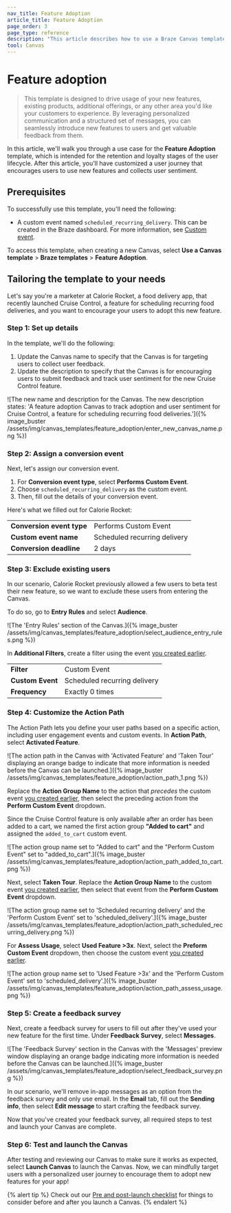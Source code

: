 ```yaml
---
nav_title: Feature Adoption
article_title: Feature Adoption
page_order: 3
page_type: reference
description: "This article describes how to use a Braze Canvas template to deliver timely personalized messages to highlight the benefits and usage tips."
tool: Canvas
---
```


# Feature adoption

> This template is designed to drive usage of your new features, existing products, additional offerings, or any other area you'd like your customers to experience. By leveraging personalized communication and a structured set of messages, you can seamlessly introduce new features to users and get valuable feedback from them.

In this article, we'll walk you through a use case for the **Feature Adoption** template, which is intended for the retention and loyalty stages of the user lifecycle. After this article, you'll have customized a user journey that encourages users to use new features and collects user sentiment.

## Prerequisites

To successfully use this template, you'll need the following:

- A custom event named `scheduled_recurring_delivery`. This can be created in the Braze dashboard. For more information, see [Custom event]({{site.baseurl}}https://braze.com/docs/user_guide/data_and_analytics/custom_data/custom_events).

To access this template, when creating a new Canvas, select **Use a Canvas template** > **Braze templates** > **Feature Adoption**. 

## Tailoring the template to your needs

Let's say you're a marketer at Calorie Rocket, a food delivery app, that recently launched Cruise Control, a feature for scheduling recurring food deliveries, and you want to encourage your users to adopt this new feature.

### Step 1: Set up details

In the template, we'll do the following:

1. Update the Canvas name to specify that the Canvas is for targeting users to collect user feedback.
2. Update the description to specify that the Canvas is for encouraging users to submit feedback and track user sentiment for the new Cruise Control feature.

![The new name and description for the Canvas. The new description states: 'A feature adoption Canvas to track adoption and user sentiment for Cruise Control, a feature for scheduling recurring food deliveries.']({% image_buster /assets/img/canvas_templates/feature_adoption/enter_new_canvas_name.png %})

### Step 2: Assign a conversion event

Next, let's assign our conversion event.

1. For **Conversion event type**, select **Performs Custom Event**.
2. Choose `scheduled_recurring_delivery` as the custom event.
3. Then, fill out the details of your conversion event.

Here's what we filled out for Calorie Rocket:

<table>
  <tr>
    <td><strong>Conversion event type</strong></td>
    <td>Performs Custom Event</td>
  </tr>
  <tr>
    <td><strong>Custom event name</strong></td>
    <td>Scheduled recurring delivery</td>
  </tr>
  <tr>
    <td><strong>Conversion deadline</strong></td>
    <td>2 days</td>
  </tr>
</table>

### Step 3: Exclude existing users

In our scenario, Calorie Rocket previously allowed a few users to beta test their new feature, so we want to exclude these users from entering the Canvas.

To do so, go to **Entry Rules** and select **Audience**.

![The 'Entry Rules' section of the Canvas.]({% image_buster /assets/img/canvas_templates/feature_adoption/select_audience_entry_rules.png %})

In **Additional Filters**, create a filter using the event [you created earlier](#prerequisites).

<table>
  <tr>
    <td><strong>Filter</strong></td>
    <td>Custom Event</td>
  </tr>
  <tr>
    <td><strong>Custom Event</strong></td>
    <td>Scheduled recurring delivery</td>
  </tr>
  <tr>
    <td><strong>Frequency</strong></td>
    <td>Exactly 0 times</td>
  </tr>
</table>

### Step 4: Customize the Action Path

The Action Path lets you define your user paths based on a specific action, including user engagement events and custom events. In **Action Path**, select **Activated Feature**.

![The action path in the Canvas with 'Activated Feature' and 'Taken Tour' displaying an orange badge to indicate that more information is needed before the Canvas can be launched.]({% image_buster /assets/img/canvas_templates/feature_adoption/action_path_1.png %})

Replace the **Action Group Name** to the action that _precedes_ the custom event [you created earlier](#prerequisites), then select the preceding action from the **Perform Custom Event** dropdown.

Since the Cruise Control feature is only available after an order has been added to a cart, we named the first action group **"Added to cart"** and assigned the `added_to_cart` custom event.

![The action group name set to "Added to cart" and the "Perform Custom Event" set to "added_to_cart".]({% image_buster /assets/img/canvas_templates/feature_adoption/action_path_added_to_cart.png %})

Next, select **Taken Tour**. Replace the **Action Group Name** to the custom event [you created earlier](#prerequisites), then select that event from the **Perform Custom Event** dropdown.

![The action group name set to 'Scheduled recurring delivery' and the 'Perform Custom Event' set to 'scheduled_delivery'.]({% image_buster /assets/img/canvas_templates/feature_adoption/action_path_scheduled_recurring_delivery.png %})

For **Assess Usage**, select **Used Feature >3x**. Next, select the **Preform Custom Event** dropdown, then choose the custom event [you created earlier](#prerequisites).

![The action group name set to 'Used Feature >3x' and the 'Perform Custom Event' set to 'scheduled_delivery'.]({% image_buster /assets/img/canvas_templates/feature_adoption/action_path_assess_usage.png %})

### Step 5: Create a feedback survey

Next, create a feedback survey for users to fill out after they've used your new feature for the first time. Under **Feedback Survey**, select **Messages**.

![The 'Feedback Survey' section in the Canvas with the 'Messages' preview window displaying an orange badge indicating more information is needed before the Canvas can be launched.]({% image_buster /assets/img/canvas_templates/feature_adoption/select_feedback_survey.png %})

In our scenario, we'll remove in-app messages as an option from the feedback survey and only use email. In the **Email** tab, fill out the **Sending info**, then select **Edit message** to start crafting the feedback survey.

Now that you've created your feedback survey, all required steps to test and launch your Canvas are complete.

### Step 6: Test and launch the Canvas

After testing and reviewing our Canvas to make sure it works as expected, select **Launch Canvas** to launch the Canvas. Now, we can mindfully target users with a personalized user journey to encourage them to adopt new features for your app!

{% alert tip %}
Check out our [Pre and post-launch checklist]({{site.baseurl}}/user_guide/engagement_tools/canvas/ideas_and_strategies/pre_post_launch_checklist/#things-to-consider-before-launch) for things to consider before and after you launch a Canvas.
{% endalert %}
